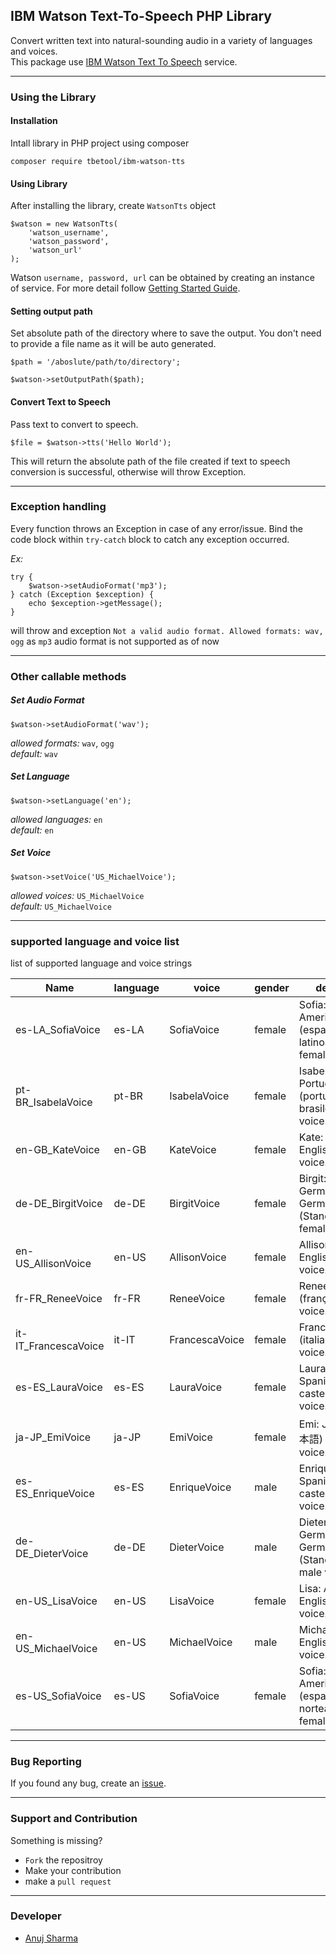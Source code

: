 ## IBM Watson Text-To-Speech PHP Library

Convert written text into natural-sounding audio in a variety of languages and voices.  
This package use [IBM Watson Text To Speech](https://www.ibm.com/watson/services/text-to-speech/) service.

---
### Using the Library

#### Installation

Intall library in PHP project using composer
```
composer require tbetool/ibm-watson-tts
```

#### Using Library

After installing the library, create `WatsonTts` object
```
$watson = new WatsonTts(
    'watson_username', 
    'watson_password', 
    'watson_url'
);
```
Watson `username, password, url` can be obtained by creating an instance of service. For more detail follow [Getting Started Guide](https://console.bluemix.net/docs/services/text-to-speech/getting-started.html#gettingStarted).

#### Setting output path
Set absolute path of the directory where to save the output. You don't need to provide a file name as it will be auto generated.
```
$path = '/aboslute/path/to/directory';

$watson->setOutputPath($path);
```

#### Convert Text to Speech
Pass text to convert to speech.
```
$file = $watson->tts('Hello World');
```
This will return the absolute path of the file created if text to speech conversion is successful, otherwise will throw Exception.

---
### Exception handling

Every function throws an Exception in case of any error/issue. Bind the code block within `try-catch` block to catch any exception occurred.

_Ex:_
```
try {
    $watson->setAudioFormat('mp3');
} catch (Exception $exception) {
    echo $exception->getMessage();
}
```
will throw and exception `Not a valid audio format. Allowed formats: wav, ogg` as `mp3` audio format is not supported as of now

---
### Other callable methods

##### Set Audio Format
```
$watson->setAudioFormat('wav');
```
_allowed formats:_ `wav`, `ogg`  
_default:_ `wav`
##### Set Language
```
$watson->setLanguage('en');
```
_allowed languages:_ `en`  
_default:_ `en`
##### Set Voice
```
$watson->setVoice('US_MichaelVoice');
``` 
_allowed voices:_ `US_MichaelVoice`  
_default:_ `US_MichaelVoice`

---
### supported language and voice list
list of supported language and voice strings

Name | language | voice | gender | description
--- | --- | --- | --- | ---
es-LA_SofiaVoice | es-LA | SofiaVoice | female | Sofia: Latin American Spanish (español latinoamericano) female voice.
pt-BR_IsabelaVoice | pt-BR | IsabelaVoice | female | Isabela: Brazilian Portuguese (português brasileiro) female voice.
en-GB_KateVoice | en-GB | KateVoice | female | Kate: British English female voice.
de-DE_BirgitVoice | de-DE | BirgitVoice | female | Birgit: Standard German of Germany (Standarddeutsch) female voice.
en-US_AllisonVoice | en-US | AllisonVoice | female | Allison: American English female voice.
fr-FR_ReneeVoice | fr-FR | ReneeVoice | female | Renee: French (français) female voice.
it-IT_FrancescaVoice | it-IT | FrancescaVoice | female | Francesca: Italian (italiano) female voice.
es-ES_LauraVoice | es-ES | LauraVoice | female | Laura: Castilian Spanish (español castellano) female voice.
ja-JP_EmiVoice | ja-JP | EmiVoice | female | Emi: Japanese (日本語) female voice.
es-ES_EnriqueVoice | es-ES | EnriqueVoice | male | Enrique: Castilian Spanish (español castellano) male voice.
de-DE_DieterVoice | de-DE | DieterVoice | male | Dieter: Standard German of Germany (Standarddeutsch) male voice.
en-US_LisaVoice | en-US | LisaVoice | female | Lisa: American English female voice.
en-US_MichaelVoice | en-US | MichaelVoice | male | Michael: American English male voice.
es-US_SofiaVoice | es-US | SofiaVoice | female | Sofia: North American Spanish (español norteamericano) female voice.

---
### Bug Reporting

If you found any bug, create an [issue](https://github.com/TBETool/ibm-watson-tts-php/issues/new).

---
### Support and Contribution

Something is missing? 
* `Fork` the repositroy
* Make your contribution
* make a `pull request`

---
### Developer
* [Anuj Sharma](https://anujsh.gitlab.io)